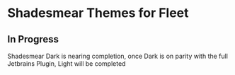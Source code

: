 # Shadesmear Themes for Fleet


## In Progress

Shadesmear Dark is nearing completion, once Dark is on parity with the full Jetbrains Plugin, Light will be completed
